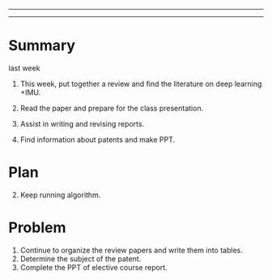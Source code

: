 ---------------------------------------------------------------------------------------------------------------------
---------------------------------------------------------------------------------------------------------------------
# Summary

last week 

1. This week, put together a review and find the literature on deep learning +IMU.

2. Read the paper and prepare for the class presentation.

3. Assist in writing and revising reports.

4. Find information about patents and make PPT.

   
# Plan 
2. Keep running algorithm.
# Problem
1. Continue to organize the review papers and write them into tables.
1. Determine the subject of the patent.
1. Complete the PPT of elective course report.